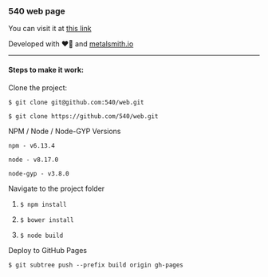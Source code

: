 ### 540 web page
You can visit it at [this link](http://540.github.io/web)

Developed with &#10084;&#127866; and [metalsmith.io](http://metalsmith.io "Metalsmith.io")

----------

#### Steps to make it work: 
Clone the project: 

`$ git clone git@github.com:540/web.git`

`$ git clone https://github.com/540/web.git`
  
NPM / Node / Node-GYP Versions

`npm - v6.13.4`

`node - v8.17.0`

`node-gyp - v3.8.0`

Navigate to the project folder

1. `$ npm install`

2. `$ bower install`

3. `$ node build`

Deploy to GitHub Pages

`$ git subtree push --prefix build origin gh-pages`
